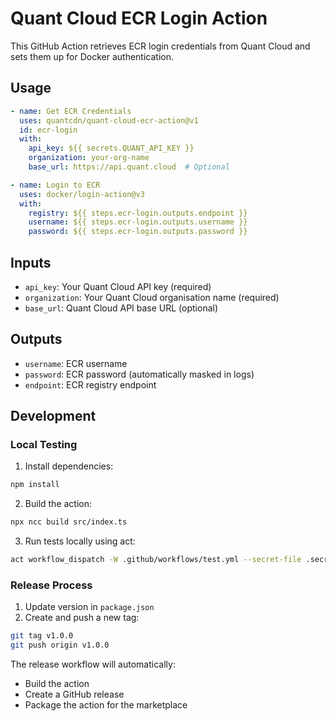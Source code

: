 # Quant Cloud ECR Login Action

This GitHub Action retrieves ECR login credentials from Quant Cloud and sets them up for Docker authentication.

## Usage

```yaml
- name: Get ECR Credentials
  uses: quantcdn/quant-cloud-ecr-action@v1
  id: ecr-login
  with:
    api_key: ${{ secrets.QUANT_API_KEY }}
    organization: your-org-name
    base_url: https://api.quant.cloud  # Optional

- name: Login to ECR
  uses: docker/login-action@v3
  with:
    registry: ${{ steps.ecr-login.outputs.endpoint }}
    username: ${{ steps.ecr-login.outputs.username }}
    password: ${{ steps.ecr-login.outputs.password }}
```

## Inputs

- `api_key`: Your Quant Cloud API key (required)
- `organization`: Your Quant Cloud organisation name (required)
- `base_url`: Quant Cloud API base URL (optional)

## Outputs

- `username`: ECR username
- `password`: ECR password (automatically masked in logs)
- `endpoint`: ECR registry endpoint

## Development

### Local Testing

1. Install dependencies:
```bash
npm install
```

2. Build the action:
```bash
npx ncc build src/index.ts
```

3. Run tests locally using act:
```bash
act workflow_dispatch -W .github/workflows/test.yml --secret-file .secrets
```

### Release Process

1. Update version in `package.json`
2. Create and push a new tag:
```bash
git tag v1.0.0
git push origin v1.0.0
```

The release workflow will automatically:
- Build the action
- Create a GitHub release
- Package the action for the marketplace 